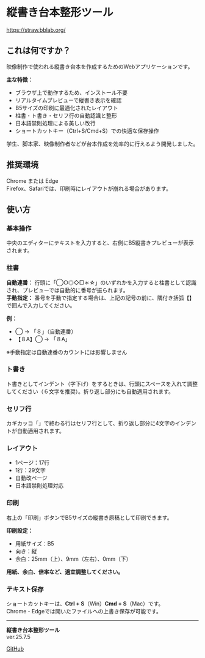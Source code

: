 # 縦書き台本整形ツール
https://straw.bblab.org/

## これは何ですか？
映像制作で使われる縦書き台本を作成するためのWebアプリケーションです。

**主な特徴：**
- ブラウザ上で動作するため、インストール不要
- リアルタイムプレビューで縦書き表示を確認
- B5サイズの印刷に最適化されたレイアウト
- 柱書・ト書き・セリフ行の自動認識と整形
- 日本語禁則処理による美しい改行
- ショートカットキー（Ctrl+S/Cmd+S）での快適な保存操作

学生、脚本家、映像制作者などが台本作成を効率的に行えるよう開発しました。

## 推奨環境
Chrome または Edge  
Firefox、Safariでは、印刷時にレイアウトが崩れる場合があります。

## 使い方

### 基本操作
中央のエディターにテキストを入力すると、右側にB5縦書きプレビューが表示されます。

### 柱書
**自動連番：**
行頭に「◯○◎◇□＊☆」のいずれかを入力すると柱書として認識され、プレビューでは自動的に番号が振られます。  
**手動指定：**
番号を手動で指定する場合は、上記の記号の前に、隅付き括弧【】で囲んで入力してください。

**例：**
- ◯ → 「８」（自動連番）
- 【８A】◯ → 「８A」

※手動指定は自動連番のカウントには影響しません

### ト書き
ト書きとしてインデント（字下げ）をするときは、行頭にスペースを入れて調整してください（６文字を推奨）。折り返し部分にも自動適用されます。

### セリフ行
カギカッコ「」で終わる行はセリフ行として、折り返し部分に4文字のインデントが自動適用されます。

### レイアウト
- 1ページ：17行
- 1行：29文字
- 自動改ページ
- 日本語禁則処理対応

### 印刷
右上の「印刷」ボタンでB5サイズの縦書き原稿として印刷できます。

**印刷設定：**
- 用紙サイズ：B5
- 向き：縦
- 余白：25mm（上）、9mm（左右）、0mm（下）

**用紙、余白、倍率など、適宜調整してください。**

### テキスト保存
ショートカットキーは、**Ctrl + S**（Win）**Cmd + S**（Mac）です。  
Chrome・Edgeでは開いたファイルへの上書き保存が可能です。

---

**縦書き台本整形ツール**  
ver.25.7.5

[GitHub](https://github.com/kzbb/straw)
